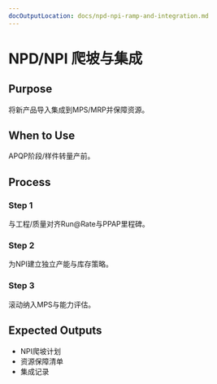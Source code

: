 ```yaml
---
docOutputLocation: docs/npd-npi-ramp-and-integration.md
---
```


# NPD/NPI 爬坡与集成

## Purpose

将新产品导入集成到MPS/MRP并保障资源。

## When to Use

APQP阶段/样件转量产前。

## Process

### Step 1

与工程/质量对齐Run@Rate与PPAP里程碑。

### Step 2

为NPI建立独立产能与库存策略。

### Step 3

滚动纳入MPS与能力评估。

## Expected Outputs

- NPI爬坡计划
- 资源保障清单
- 集成记录
